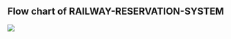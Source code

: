 ## Flow chart of RAILWAY-RESERVATION-SYSTEM
<img src="https://github.com/Pavani123429/RAILWAY-RESERVATION-SYSTEM/issues/3#issue-858627951">
